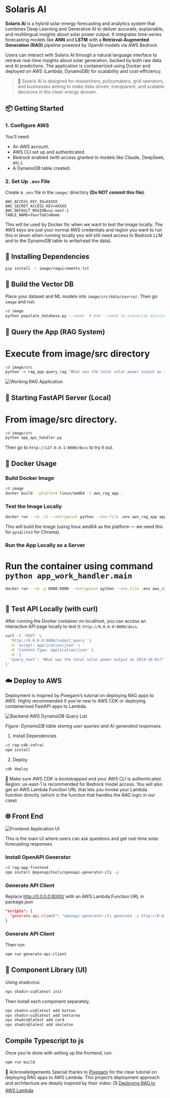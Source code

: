 # Solaris AI

**Solaris AI** is a hybrid solar energy forecasting and analytics system that combines Deep Learning and Generative AI to deliver accurate, explainable, and multilingual insights about solar power output. It integrates time-series forecasting models like **ANN** and **LSTM** with a **Retrieval-Augmented Generation (RAG)** pipeline powered by OpenAI models via AWS Bedrock.

Users can interact with Solaris AI through a natural language interface to retrieve real-time insights about solar generation, backed by both raw data and AI predictions. The application is containerized using Docker and deployed on AWS (Lambda, DynamoDB) for scalability and cost-efficiency.

> 🧠 Solaris AI is designed for researchers, policymakers, grid operators, and businesses aiming to make data-driven, transparent, and scalable decisions in the clean energy domain.

## 📦 Getting Started

### 1. Configure AWS

You’ll need:
- An AWS account.
- AWS CLI set up and authenticated.
- Bedrock enabled (with access granted to models like Claude, DeepSeek, etc.).
- A DynamoDB table created.

### 2. Set Up `.env` File

Create a `.env` file in the `image/` directory **(Do NOT commit this file)**:

```
AWS_ACCESS_KEY_ID=XXXXX
AWS_SECRET_ACCESS_KEY=XXXXX
AWS_DEFAULT_REGION=us-east-1
TABLE_NAME=YourTableName
```

This will be used by Docker for when we want to test the image locally. The AWS keys are just your normal AWS credentials and region you want to run this in (even when running locally you will still need access to Bedrock LLM and to the DynamoDB table to write/read the data).

## 🧪 Installing Dependencies

```sh
pip install -r image/requirements.txt
```

## 🧠 Build the Vector DB
Place your dataset and ML models into `image/src/data/source/`.
Then go `image` and run:

```sh
cd image
python populate_database.py --reset  # Add --reset to overwrite existing DB
```

## 💬 Query the App (RAG System)
# Execute from image/src directory

```sh
cd image/src
python -m rag_app.query_rag "What was the total solar power output on 2019-10-01?"
```

![Working RAG Application](images/src/rag_application.png)

## 🚀 Starting FastAPI Server (Local)
# From image/src directory.
```sh
cd image/src
python app_api_handler.py
```

Then go to `http://127.0.0.1:8000/docs` to try it out.

## 🐳 Docker Usage

### Build Docker Image
```sh
cd image
docker build --platform linux/amd64 -t aws_rag_app .
```

### Test the Image Locally
```sh
docker run --rm -it --entrypoint python --env-file .env aws_rag_app app_work_handler.py
```

This will build the image (using linux amd64 as the platform — we need this for `pysqlite3` for Chroma).

### Run the App Locally as a Server
# Run the container using command `python app_work_handler.main`

```sh
docker run --rm -p 8000:8000 --entrypoint python --env-file .env aws_rag_app app_api_handler.py



```

## 🧪 Test API Locally (with curl)

After running the Docker container on localhost, you can access an interactive API page locally to test it: `http://0.0.0.0:8000/docs`.

```sh
curl -X 'POST' \
  'http://0.0.0.0:8000/submit_query' \
  -H 'accept: application/json' \
  -H 'Content-Type: application/json' \
  -d '{
  "query_text": "What was the total solar power output on 2019-10-01?"
}'
```

## ☁️ Deploy to AWS

Deployment is inspired by Pixegami’s tutorial on deploying RAG apps to AWS. Highly recommended if you're new to AWS CDK or deploying containerised FastAPI apps to Lambda.

![Backend AWS DynamoDB Query List](images/src/dynamodb.png)

*Figure: DynamoDB table storing user queries and AI-generated responses.*

1. Install Dependencies
```sh
cd rag-cdk-infra/
npm install
```

2. Deploy
```sh
cdk deploy
```
📝 Make sure AWS CDK is bootstrapped and your AWS CLI is authenticated. Region: us-east-1 is recommended for Bedrock model access.
You will also get an AWS Lambda Function URL that lets you invoke your Lambda function directly (which is the function that handles the RAG logic in our case)

## 🌐 Front End

![Frontend Application UI](images/src/working_frontend.png)

This is the main UI where users can ask questions and get real-time solar forecasting responses.

### Install OpenAPI Generator

```sh
cd rag-app-frontend
npm install @openapitools/openapi-generator-cli -g
```

### Generate API Client
Replace http://0.0.0.0:8000/ with an AWS Lambda Function URL in package.json 
```json
"scripts": {
  "generate-api-client": "openapi-generator-cli generate -i http://0.0.0.0:8000/openapi.json -g typescript-fetch -o src/api-client"
}
```

### Generate API Client

Then run:

```sh
npm run generate-api-client
```

## 🧩 Component Library (UI)

Using shadcn/ui:

```sh
npx shadcn-ui@latest init
```

Then install each component separately.

```sh
npx shadcn-ui@latest add button
npx shadcn-ui@latest add textarea
npx shadcn@latest add card
npx shadcn@latest add skeleton
```

## Compile Typescript to js
Once you're done with setting up the frontend, run:
```sh
npm run build
```

🙏 Acknowledgements
Special thanks to [Pixegami](https://github.com/pixegami) for the clear tutorial on deploying RAG apps to AWS Lambda. This project’s deployment approach and architecture are deeply inspired by their video:
📺 [Deploying RAG to AWS Lambda](https://www.youtube.com/watch?v=ldFONBo2CR0)

